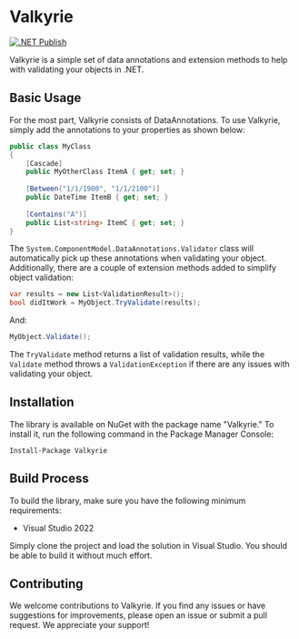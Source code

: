 # Valkyrie

[![.NET Publish](https://github.com/JaCraig/Valkyrie/actions/workflows/dotnet-publish.yml/badge.svg)](https://github.com/JaCraig/Valkyrie/actions/workflows/dotnet-publish.yml)

Valkyrie is a simple set of data annotations and extension methods to help with validating your objects in .NET.

## Basic Usage

For the most part, Valkyrie consists of DataAnnotations. To use Valkyrie, simply add the annotations to your properties as shown below:

```csharp
public class MyClass
{
    [Cascade]
    public MyOtherClass ItemA { get; set; }
	
    [Between("1/1/1900", "1/1/2100")]
    public DateTime ItemB { get; set; }
	
    [Contains("A")]
    public List<string> ItemC { get; set; }
}
```

The `System.ComponentModel.DataAnnotations.Validator` class will automatically pick up these annotations when validating your object. Additionally, there are a couple of extension methods added to simplify object validation:

```csharp
var results = new List<ValidationResult>();
bool didItWork = MyObject.TryValidate(results);
```

And:

```csharp
MyObject.Validate();
```

The `TryValidate` method returns a list of validation results, while the `Validate` method throws a `ValidationException` if there are any issues with validating your object.

## Installation

The library is available on NuGet with the package name "Valkyrie." To install it, run the following command in the Package Manager Console:

```
Install-Package Valkyrie
```

## Build Process

To build the library, make sure you have the following minimum requirements:

- Visual Studio 2022

Simply clone the project and load the solution in Visual Studio. You should be able to build it without much effort.

## Contributing

We welcome contributions to Valkyrie. If you find any issues or have suggestions for improvements, please open an issue or submit a pull request. We appreciate your support!
